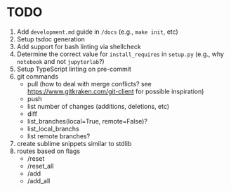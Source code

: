 # TODO

1.  Add `development.md` guide in `/docs` (e.g., `make init`, etc)
2.  Setup tsdoc generation
3.  Add support for bash linting via shellcheck
4.  Determine the correct value for `install_requires` in `setup.py` (e.g., why `notebook` and not `jupyterlab`?)
5.  Setup TypeScript linting on pre-commit
6.  git commands
    -   pull (how to deal with merge conflicts? see https://www.gitkraken.com/git-client for possible inspiration)
    -   push
    -   list number of changes (additions, deletions, etc)
    -   diff
    -   list_branches(local=True, remote=False)?
    -   list_local_branchs
    -   list remote branches?
7.  create sublime snippets similar to stdlib
8.  routes based on flags
    -   /reset
    -   /reset_all
    -   /add
    -   /add_all
